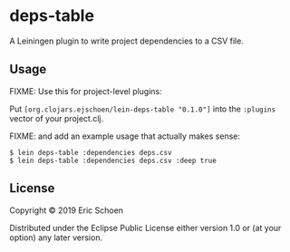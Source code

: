 # deps-table

A Leiningen plugin to write project dependencies to a CSV file.

## Usage

FIXME: Use this for project-level plugins:

Put `[org.clojars.ejschoen/lein-deps-table "0.1.0"]` into the `:plugins` vector of your project.clj.

FIXME: and add an example usage that actually makes sense:

    $ lein deps-table :dependencies deps.csv
    $ lein deps-table :dependencies deps.csv :deep true

## License

Copyright © 2019 Eric Schoen

Distributed under the Eclipse Public License either version 1.0 or (at
your option) any later version.

